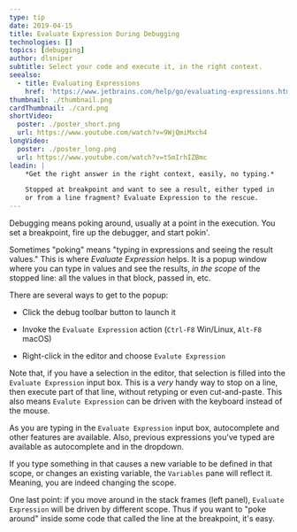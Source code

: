 ```yaml
---
type: tip
date: 2019-04-15
title: Evaluate Expression During Debugging
technologies: []
topics: [debugging]
author: dlsniper
subtitle: Select your code and execute it, in the right context.
seealso:
  - title: Evaluating Expressions
    href: 'https://www.jetbrains.com/help/go/evaluating-expressions.html'
thumbnail: ./thumbnail.png
cardThumbnail: ./card.png
shortVideo:
  poster: ./poster_short.png
  url: https://www.youtube.com/watch?v=9WjQmiMxch4
longVideo:
  poster: ./poster_long.png
  url: https://www.youtube.com/watch?v=t5mIrhIZBmc
leadin: |
    *Get the right answer in the right context, easily, no typing.*    

    Stopped at breakpoint and want to see a result, either typed in 
    or from a line fragment? Evaluate Expression to the rescue.
---
```


Debugging means poking around, usually at a point in the execution. You 
set a breakpoint, fire up the debugger, and start pokin'.

Sometimes "poking" means "typing in expressions and seeing the result 
values." This is where *Evaluate Expression* helps. It is a popup 
window where you can type in values and see the results, *in the scope* 
of the stopped line: all the values in that block, passed in, etc.

There are several ways to get to the popup:

- Click the debug toolbar button to launch it

- Invoke the `Evaluate Expression` action (`Ctrl-F8` Win/Linux, 
`Alt-F8` macOS)

- Right-click in the editor and choose `Evalute Expression`

Note that, if you have a selection in the editor, that selection is 
filled into the `Evaluate Expression` input box. This is a *very* handy 
way to stop on a line, then execute part of that line, without retyping 
or even cut-and-paste. This also means `Evalute Expression` can be 
driven with the keyboard instead of the mouse.

As you are typing in the `Evaluate Expression` input box, autocomplete 
and other features are available. Also, previous expressions you've 
typed are available as autocomplete and in the dropdown.

If you type something in that causes a new variable to be defined in that 
scope, or changes an existing variable, the `Variables` pane will reflect 
it. Meaning, you are indeed changing the scope.

One last point: if you move around in the stack frames (left panel), 
`Evaluate Expression` will be driven by different scope. Thus if you 
want to "poke around" inside some code that called the line at the 
breakpoint, it's easy.